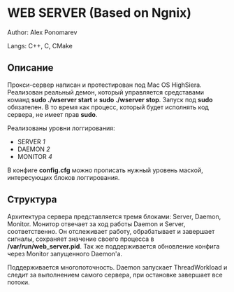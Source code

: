 # WEB SERVER (Based on Ngnix)

Author: Alex Ponomarev

Langs: C++, C, CMake

## Описание

Прокси-сервер написан и протестирован под Mac OS HighSiera. Реализован реальный демон, который управляется средставами команд **sudo ./wserver start** и **sudo ./wserver stop**. Запуск под **sudo** обязателен. В то время как процесс, который будет исполнять код сервера, не имеет прав **sudo**.

Реализованы уровни логгирования:
* SERVER *1*
* DAEMON *2*
* MONITOR *4*

В конфиге **config.cfg** можно прописать нужный уровень маской, интересующих блоков логгирования.

## Структура

Архитектура сервера представляется тремя блоками: Server, Daemon, Monitor. Монитор отвечает за ход работы Daemon и Server, соответственно. Он отслеживает работу, обрабатывает и завершает сигналы, сохраняет значение своего процесса в **/var/run/web_server.pid**. Так же поддерживается обновление конфига через Monitor запущенного Daemon'a.

Поддерживается многопоточность. Daemon запускает ThreadWorkload и следит за выполнением самого сервера, при остановке завершает все потоки.
